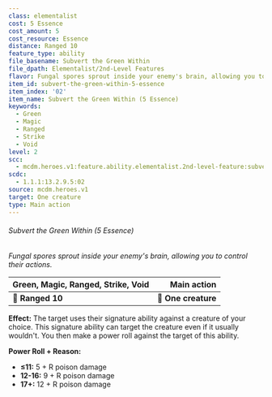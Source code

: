 ```yaml
---
class: elementalist
cost: 5 Essence
cost_amount: 5
cost_resource: Essence
distance: Ranged 10
feature_type: ability
file_basename: Subvert the Green Within
file_dpath: Elementalist/2nd-Level Features
flavor: Fungal spores sprout inside your enemy's brain, allowing you to control their actions.
item_id: subvert-the-green-within-5-essence
item_index: '02'
item_name: Subvert the Green Within (5 Essence)
keywords:
  - Green
  - Magic
  - Ranged
  - Strike
  - Void
level: 2
scc:
  - mcdm.heroes.v1:feature.ability.elementalist.2nd-level-feature:subvert-the-green-within-5-essence
scdc:
  - 1.1.1:13.2.9.5:02
source: mcdm.heroes.v1
target: One creature
type: Main action
---
```


###### Subvert the Green Within (5 Essence)

*Fungal spores sprout inside your enemy's brain, allowing you to control their actions.*

| **Green, Magic, Ranged, Strike, Void** |     **Main action** |
| -------------------------------------- | ------------------: |
| **📏 Ranged 10**                       | **🎯 One creature** |

**Effect:** The target uses their signature ability against a creature of your choice. This signature ability can target the creature even if it usually wouldn't. You then make a power roll against the target of this ability.

**Power Roll + Reason:**

- **≤11:** 5 + R poison damage
- **12-16:** 9 + R poison damage
- **17+:** 12 + R poison damage
